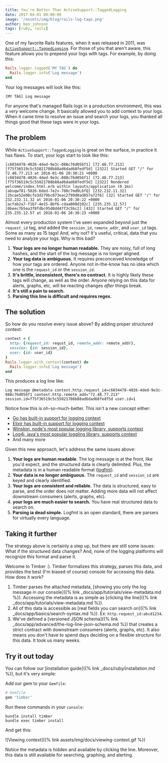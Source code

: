 ```yaml
---
title: You're Better Than ActiveSupport::TaggedLogging
date: 2017-04-01 00:00:00
image: '/assets/img/blog/rails-log-tags.png'
author: ben_johnson
tags: [ruby, rails]
---
```


One of my favorite Rails features, when it was released in 2011, was
[`ActiveSupport::TaggedLogging`](http://api.rubyonrails.org/classes/ActiveSupport/TaggedLogging.html).
For those of you that aren't aware, this feature allows you to prepend your logs with tags.
For example, by doing this:

```ruby
Rails.logger.tagged('MY TAG') do
  Rails.logger.info('Log message')
end
```

Your log messages will look like this:

```
[MY TAG] Log message
```

For anyone that's managed Rails logs in a production environment, this was a _very_ welcome change.
It basically allowed you to add context to your logs. When it came time to resolve an issue and
search your logs, you thanked all things good that these tags were in your logs.


## The problem

While `ActiveSupport::TaggedLogging` is great on the surface, in practice it has flaws. To start,
your logs start to look like this:

```
[c6034478-4026-4ded-9e3c-088c76d056f1] [72.48.77.213] [f75f36519c5c55021708b88ad6dad68fedf5d] [2322] Started GET "/" for 72.48.77.213 at 2016-01-06 20:30:21 +0000
[c6034478-4026-4ded-9e3c-088c76d056f1] [72.48.77.213] [f75f36519c5c55021708b88ad6dad68fedf5d] [2322] Rendered welcome/index.html.erb within layouts/application (0.1ms)
[abuqw781-5026-6ded-7e2v-788c7md0L6fQ] [232.232.11.32] [2bcae52e00cfe3d279bc073eac2799d0ad857a72f6] [32] Started GET "/" for 232.232.11.32 at 2016-01-06 20:30:22 +0000
[acfab2a7-f1b7-4e15-8bf6-cdaa008d102c] [235.235.12.57] [0beec7b5ea3f0fdbc95d0dd47f3c5bc2] [432] Started GET "/" for 235.235.12.57 at 2016-01-06 20:30:23 +0000
```

Almost every production system I've seen expanded beyond just the `request_id` tag, and added
the `session_id`, `remote_addr`, and `user_id` tags. Some as many as 15 tags! And, why not? It's
useful, critical, data that you need to analyze your logs. Why is this bad?

1. **Your logs are no longer human readable.** They are noisy, full of long hashes, and the
   start of the log message is no longer aligned.
2. **Your tag data is ambiguous.** It requires preconceived knowledge of how your tags are ordered.
   Anyone not in-the-know has no idea which one is the `request_id` or the `session_id`.
3. **It's brittle, inconsistent, there's no contract.** It is highly likely these tags will change,
   as well as the order. Anyone relying on this data for alerts, graphs, etc, will be
   reacting changes _after_ things break.
4. **It's still a pain to search.**
5. **Parsing this line is difficult and requires regex.**

## The solution

So how do you resolve every issue above? By adding proper _structured_ context:

```ruby
context = {
  http: {request_id: requst_id, remote_addr: remote_addr},
  session: {id: session_id},
  user: {id: user_id}
}
Rails.logger.with_context(context) do
  Rails.logger.info('Log message')
end
```

This produces a log line like:

```
Log message @metadata context.http.request_id=c6034478-4026-4ded-9e3c-088c76d056f1 context.http.remote_add="72.48.77.213" session.id=f75f36519c5c55021708b88ad6dad68fedf5d user.id=1
```

Notice how this is oh-so-much-better. This isn't a new concept either:

* [Go has built-in support for logging context](https://godoc.org/github.com/go-kit/kit/log#hdr-Contextual_Loggers)
* [Elixir has built-in support for logging context](https://hexdocs.pm/logger/Logger.html#metadata/1)
* [Winston, node's most popular logging library, supports context](https://github.com/winstonjs/winston#logging-with-metadata)
* [Log4j, java's most popular loggling library, supports context](https://logging.apache.org/log4j/2.x/manual/thread-context.html)
* And many more

Given this new approach, let's address the same issues above:

1. **Your logs are human readable**. The log message is at the front, like you'd expect, and the structured
   data is clearly delimited. Plus, the metadata is in a human readable format ([logfmt](https://brandur.org/logfmt)).
2. **Your data is no longer ambiguous.** The `request_id` and `session_id` are keyed and clearly
   identified.
3. **Your logs are consistent and reliable.** The data is structured, easy to parse, and the order
   does not matter. Adding more data will not affect downstream consumers (alerts, graphs, etc).
4. **your logs are much easier to search.** You have real structured data to search on.
5. **Parsing ia dead simple.** Logfmt is an open standard, there are parsers for virtually every
   language.


## Taking it further

The strategy above is certainly a step up, but there are still some issues: What if
the structured data changes? And, none of the logging platforms will recognize this format and
parse it.

Welcome to Timber :). Timber formalizes this strategy, parses this data, and provides the best
(I'm biased of course) console for accessing this data. How does it work?

1. Timber parses the attached metadata, [showing you only the log message in our console]({% link _docs/app/tutorials/view-metadata.md %}).
   Accessing the metadata is as simple as [clicking the line]({% link _docs/app/tutorials/view-metadata.md %}).
2. All of this data is accessible as
   [real fields you can search on]({% link _docs/app/basics/search-syntax.md %}).
   Ex: `http.request_id:abcd1234`.
3. We've defined a [versioned JSON schema]({% link _docs/app/advanced/the-log-line-json-schema.md %})
   that creates a strict contract with downstream consumers (alerts, graphs, etc). It also means
   you don't have to spend days deciding on a flexible structure for this data. It took us many
   weeks.


## Try it out today

You can follow our [installation guide]({% link _docs/ruby/installation.md %}), but it's very simple:

Add our gem to your `Gemfile`:

```ruby
# Gemfile
gem 'timber'
```

Run these commands in your `console`:

```console
bundle install timber
bundle exec timber install
```

And get this:

![Viewing context]({% link assets/img/docs/viewing-context.gif %})

Notice the metadata is hidden and available by clicking the line. Moreover, this data is
still available for searching, graphing, and alerting.

